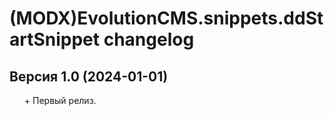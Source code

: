 # (MODX)EvolutionCMS.snippets.ddStartSnippet changelog


## Версия 1.0 (2024-01-01)
* \+ Первый релиз.


<link rel="stylesheet" type="text/css" href="https://raw.githack.com/DivanDesign/CSS.ddMarkdown/master/style.min.css" />
<style>ul{list-style:none;}</style>